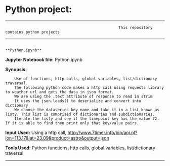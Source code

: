 # **Python project:**

******************************************************************************************************************************************************************* 
                                                      This repository contains python projects
******************************************************************************************************************************************************************* 

                                                                  **Python.ipynb**

**Jupyter Notebook file:** 
        Python.ipynb

**Synopsis:**
        
        Use of functions, http calls, global variables, list/dictionary traversal.
        The following python code makes a http call using requests library to weather url and gets the data in json format.
        We are using the .text attribute of response to read in strim
        It uses the json.loads() to deserialize and convert into dictionary
        We choose the dataseries key name and take it in a list known as listy. This list is comprised of dictionaries and subdictionaries.
        Iterate the listy and see if the timepoint key has the value 72.  If it is able to find then print only that key/value pairs.


**Input Used:**
        Using a http call, http://www.7timer.info/bin/api.pl?lon=113.17&lat=23.09&product=astro&output=json 
        
**Tools Used:**
        Python functions, http calls, global variables, list/dictionary traversal

*******************************************************************************************************************************************************************                                                      
